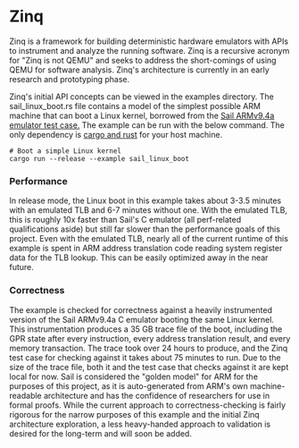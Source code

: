 # Zinq

Zinq is a framework for building deterministic hardware emulators with APIs to instrument and analyze the running software. Zinq is a recursive acronym for "Zinq is not QEMU" and seeks to address the short-comings of using QEMU for software analysis. Zinq's architecture is currently in an early research and prototyping phase.

Zinq's initial API concepts can be viewed in the examples directory. The sail_linux_boot.rs file contains a model of the simplest possible ARM machine that can boot a Linux kernel, borrowed from the [Sail ARMv9.4a emulator test case.](https://github.com/rems-project/sail-arm/tree/master/arm-v9.4-a) The example can be run with the below command. The only dependency is [cargo and rust](https://www.rust-lang.org/tools/install) for your host machine.

```
# Boot a simple Linux kernel
cargo run --release --example sail_linux_boot
```

### Performance

In release mode, the Linux boot in this example takes about 3-3.5 minutes with an emulated TLB and 6-7 minutes without one. With the emulated TLB, this is roughly 10x faster than Sail's C emulator (all perf-related qualifications aside) but still far slower than the performance goals of this project. Even with the emulated TLB, nearly all of the current runtime of this example is spent in ARM address translation code reading system register data for the TLB lookup. This can be easily optimized away in the near future.

### Correctness

The example is checked for correctness against a heavily instrumented version of the Sail ARMv9.4a C emulator booting the same Linux kernel. This instrumentation produces a 35 GB trace file of the boot, including the GPR state after every instruction, every address translation result, and every memory transaction. The trace took over 24 hours to produce, and the Zinq test case for checking against it takes about 75 minutes to run. Due to the size of the trace file, both it and the test case that checks against it are kept local for now. Sail is considered the "golden model" for ARM for the purposes of this project, as it is auto-generated from ARM's own machine-readable architecture and has the confidence of researchers for use in formal proofs. While the current approach to correctness-checking is fairly rigorous for the narrow purposes of this example and the initial Zinq architecture exploration, a less heavy-handed approach to validation is desired for the long-term and will soon be added.
